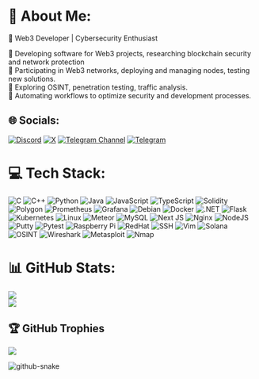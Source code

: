 # 💫 About Me:
🚀 Web3 Developer | Cybersecurity Enthusiast<br>

🔹 Developing software for Web3 projects, researching blockchain security and network protection<br>
🔹 Participating in Web3 networks, deploying and managing nodes, testing new solutions.<br>
🔹 Exploring OSINT, penetration testing, traffic analysis.<br>
🔹 Automating workflows to optimize security and development processes.

## 🌐 Socials:
[![Discord](https://img.shields.io/badge/Discord-%237289DA.svg?logo=discord&logoColor=white)](https://discord.gg/skurbro23) [![X](https://img.shields.io/badge/X-black.svg?logo=X&logoColor=white)](https://x.com/skurbro) [![Telegram Channel](https://img.shields.io/badge/Telegram_Channel-26A5E4.svg?logo=telegram&logoColor=white)](https://t.me/agnostic_dao) [![Telegram](https://img.shields.io/badge/Telegram-26A5E4.svg?logo=telegram&logoColor=white)](https://t.me/skurbro)  


# 💻 Tech Stack:
![C](https://img.shields.io/badge/C-%2300599C.svg?style=for-the-badge&logo=c&logoColor=white)
![C++](https://img.shields.io/badge/c++-%2300599C.svg?style=for-the-badge&logo=c%2B%2B&logoColor=white)
![Python](https://img.shields.io/badge/python-3670A0?style=for-the-badge&logo=python&logoColor=ffdd54)
![Java](https://img.shields.io/badge/java-%23ED8B00.svg?style=for-the-badge&logo=openjdk&logoColor=white)
![JavaScript](https://img.shields.io/badge/javascript-%23323330.svg?style=for-the-badge&logo=javascript&logoColor=%23F7DF1E)
![TypeScript](https://img.shields.io/badge/typescript-%23007ACC.svg?style=for-the-badge&logo=typescript&logoColor=white)
![Solidity](https://img.shields.io/badge/Solidity-%23363636.svg?style=for-the-badge&logo=solidity&logoColor=white)
![Polygon](https://img.shields.io/badge/Polygon-8247e5.svg?style=for-the-badge&logo=polygon&logoColor=white)
![Prometheus](https://img.shields.io/badge/Prometheus-E6522C.svg?style=for-the-badge&logo=prometheus&logoColor=white)
![Grafana](https://img.shields.io/badge/Grafana-F46800.svg?style=for-the-badge&logo=grafana&logoColor=white)
![Debian](https://img.shields.io/badge/Debian-A81D33.svg?style=for-the-badge&logo=debian&logoColor=white)
![Docker](https://img.shields.io/badge/docker-%230db7ed.svg?style=for-the-badge&logo=docker&logoColor=white)
![.NET](https://img.shields.io/badge/.NET-512BD4.svg?style=for-the-badge&logo=dotnet&logoColor=white)
![Flask](https://img.shields.io/badge/Flask-%23000.svg?style=for-the-badge&logo=flask&logoColor=white)
![Kubernetes](https://img.shields.io/badge/Kubernetes-326CE5.svg?style=for-the-badge&logo=kubernetes&logoColor=white)
![Linux](https://img.shields.io/badge/Linux-FCC624.svg?style=for-the-badge&logo=linux&logoColor=black)
![Meteor](https://img.shields.io/badge/Meteor-EE4F2E.svg?style=for-the-badge&logo=meteor&logoColor=white)
![MySQL](https://img.shields.io/badge/MySQL-4479A1.svg?style=for-the-badge&logo=mysql&logoColor=white)
![Next JS](https://img.shields.io/badge/Next-black?style=for-the-badge&logo=next.js&logoColor=white)
![Nginx](https://img.shields.io/badge/nginx-%23009639.svg?style=for-the-badge&logo=nginx&logoColor=white)
![NodeJS](https://img.shields.io/badge/node.js-6DA55F?style=for-the-badge&logo=node.js&logoColor=white)
![Putty](https://img.shields.io/badge/Putty-002147.svg?style=for-the-badge&logo=putty&logoColor=white)
![Pytest](https://img.shields.io/badge/Pytest-0A9EDC.svg?style=for-the-badge&logo=pytest&logoColor=white)
![Raspberry Pi](https://img.shields.io/badge/Raspberry%20Pi-A22846.svg?style=for-the-badge&logo=raspberrypi&logoColor=white)
![RedHat](https://img.shields.io/badge/RedHat-EE0000.svg?style=for-the-badge&logo=redhat&logoColor=white)
![SSH](https://img.shields.io/badge/SSH-000000.svg?style=for-the-badge&logo=ssh&logoColor=white)
![Vim](https://img.shields.io/badge/Vim-%2311AB00.svg?style=for-the-badge&logo=vim&logoColor=white)
![Solana](https://img.shields.io/badge/Solana-000000?style=for-the-badge&logo=solana&logoColor=white)
![OSINT](https://img.shields.io/badge/OSINT_Framework-%23000000.svg?style=for-the-badge&logo=osint&logoColor=white)
![Wireshark](https://img.shields.io/badge/Wireshark-1679A7?style=for-the-badge&logo=wireshark&logoColor=white)
![Metasploit](https://img.shields.io/badge/Metasploit-0277BD?style=for-the-badge&logo=metasploit&logoColor=white)
![Nmap](https://img.shields.io/badge/Nmap-004A80?style=for-the-badge&logo=nmap&logoColor=white)

# 📊 GitHub Stats:
![](https://github-readme-streak-stats.herokuapp.com/?user=skurbro&theme=dark&hide_border=false)<br/>
![](https://github-readme-stats.vercel.app/api/top-langs/?username=skurbro&theme=dark&hide_border=false&include_all_commits=true&count_private=true&layout=compact)

## 🏆 GitHub Trophies
![](https://github-profile-trophy.vercel.app/?username=skurbro&theme=merko&no-frame=false&no-bg=true&margin-w=4)

<picture>
  <source media="(prefers-color-scheme: dark)" srcset="https://raw.githubusercontent.com/tobiasmeyhoefer/tobiasmeyhoefer/output/github-snake-dark.svg" />
  <source media="(prefers-color-scheme: light)" srcset="https://raw.githubusercontent.com/tobiasmeyhoefer/tobiasmeyhoefer/output/github-snake.svg" />
  <img alt="github-snake" src="https://raw.githubusercontent.com/tobiasmeyhoefer/tobiasmeyhoefer/output/github-snake.svg" />
</picture>
